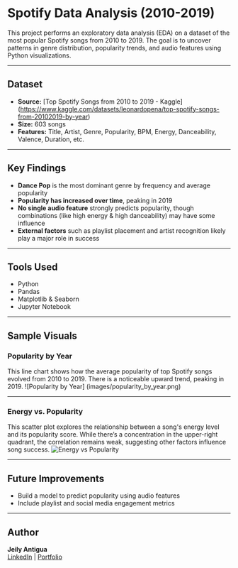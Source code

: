 # Spotify Data Analysis (2010-2019)
This project performs an exploratory data analysis (EDA) on a dataset of the most popular Spotify songs from 2010 to 2019. The goal is to uncover patterns in genre distribution, popularity trends, and audio features using Python visualizations.

---

## Dataset
- **Source:** [Top Spotify Songs from 2010 to 2019 - Kaggle] (https://www.kaggle.com/datasets/leonardopena/top-spotify-songs-from-20102019-by-year)
- **Size:** 603 songs
- **Features:** Title, Artist, Genre, Popularity, BPM, Energy, Danceability, Valence, Duration, etc.

---

## Key Findings
- **Dance Pop** is the most dominant genre by frequency and average popularity
- **Popularity has increased over time**, peaking in 2019
- **No single audio feature** strongly predicts popularity, though combinations (like high energy & high danceability) may have some influence
- **External factors** such as playlist placement and artist recognition likely play a major role in success

---

## Tools Used
- Python
- Pandas
- Matplotlib & Seaborn
- Jupyter Notebook

---

## Sample Visuals

### Popularity by Year
This line chart shows how the average popularity of top Spotify songs evolved from 2010 to 2019. There is a noticeable upward trend, peaking in 2019.
![Popularity by Year] (images/popularity_by_year.png)

---
### Energy vs. Popularity
This scatter plot explores the relationship between a song's energy level and its popularity score. While there’s a concentration in the upper-right quadrant, the correlation remains weak, suggesting other factors influence song success.
![Energy vs Popularity](main/energy_vs_popularity.png)



---

## Future Improvements
- Build a model to predict popularity using audio features
- Include playlist and social media engagement metrics

---

## Author
**Jeily Antigua**  
[LinkedIn](https://www.linkedin.com/in/jeilyantigua) | [Portfolio]()
